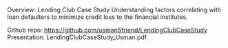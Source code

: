 Overview:
	Lending Club Case Study Understanding factors correlating with loan defaulters to minimize credit loss to the financial institutes.
	
Github repo: https://github.com/usman5friend/LendingClubCaseStudy
Presentation: LendingClubCaseStudy_Usman.pdf
